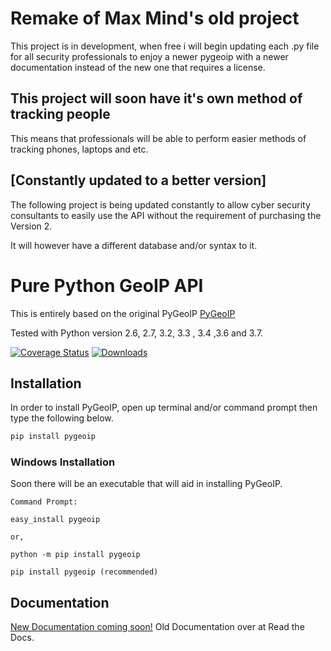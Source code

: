
# Remake of Max Mind's old project

This project is in development, when free i will begin updating each .py file for all security professionals to enjoy a newer pygeoip with a newer documentation instead of the new one that requires a license.

## This project will soon have it's own method  of tracking people

This means that professionals will be able to perform easier methods of tracking phones, laptops and etc.

[Constantly updated to a better version]
------------------------------------------------------------------------------------------------------------------------------------------
The following project is being updated constantly to allow cyber security consultants to easily use the API without the requirement of purchasing the Version 2.

It will however have a different database and/or syntax to it.
# Pure Python GeoIP API

This is entirely based on the original PyGeoIP [PyGeoIP](https://github.com/appliedsec/pygeoip)

Tested with Python version 2.6, 2.7, 3.2, 3.3 , 3.4 ,3.6 and 3.7.

[![Coverage Status](https://coveralls.io/repos/appliedsec/pygeoip/badge.png)](https://github.com/pastaboy2131/GeoIP) 
[![Downloads](https://pypip.in/d/pygeoip/badge.png)](https://crate.io/packages/pygeoip)

## Installation

In order to install PyGeoIP, open up terminal and/or command prompt then type the following below.

```bash
pip install pygeoip
```
### Windows Installation

Soon there will be an executable that will aid in installing PyGeoIP.
```
Command Prompt:

easy_install pygeoip

or,

python -m pip install pygeoip

pip install pygeoip (recommended)
```

## Documentation

[New Documentation coming soon!](http://pygeoip.readthedocs.org) Old Documentation over at Read the Docs.
